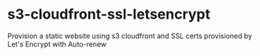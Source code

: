 # s3-cloudfront-ssl-letsencrypt
Provision a static website using s3 cloudfront and SSL certs provisioned by Let's Encrypt with Auto-renew
